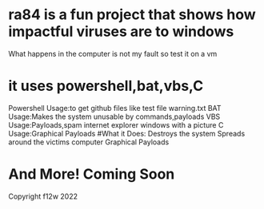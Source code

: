 # ra84 is a fun project that shows how impactful viruses are to windows
What happens in the computer is not my fault so test it on a vm
# it uses powershell,bat,vbs,C
Powershell Usage:to get github files like test file warning.txt
BAT Usage:Makes the system unusable by commands,payloads
VBS Usage:Payloads,spam internet explorer windows with a picture
C Usage:Graphical Payloads
#What it Does:
Destroys the system
Spreads around the victims computer
Graphical Payloads 
# And More! Coming Soon
Copyright f12w 2022
